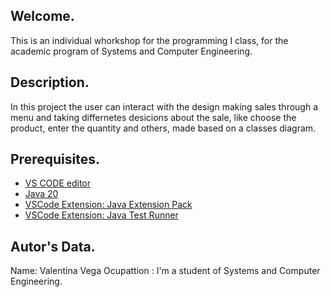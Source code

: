 ## Welcome.
This is an individual whorkshop for the programming I class, for the academic program of Systems and Computer Engineering.
## Description.
In this project the user can interact with the design making sales through a menu and taking differnetes desicions about the sale, like choose the product, enter the quantity and others, made based on a classes diagram.
## Prerequisites.
- [VS CODE editor]()
- [Java 20]()
- [VSCode Extension: Java Extension Pack]()
- [VSCode Extension: Java Test Runner]()
## Autor's Data.
Name: Valentina Vega
Ocupattion : I'm a student of Systems and Computer Engineering.



